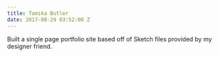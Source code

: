 ```yaml
---
title: Tamika Butler
date: 2017-08-29 03:52:00 Z
---
```


Built a single page portfolio site based off of Sketch files provided by my designer friend. 